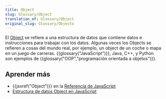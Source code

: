 ```yaml
---
title: Object
slug: Glossary/Object
translation_of: Glossary/Object
original_slug: Glossary/Objecto
---
```

El [Object](https://developer.mozilla.org/es/docs/Web/JavaScript/Referencia/Objetos_globales/Object) se refiere a una estructura de datos que contiene datos e instrucciones para trabajar con los datos. Algunas veces los Objects se refieren a cosas del mundo real, por ejemplo, un object de un coche o mapa en un juego de carreras. {{glossary("JavaScript")}}, Java, C++, y Python son ejemplos de {{glossary("OOP","programación orientada a objetos")}}.

## Aprender más

- {{jsxref("Object")}} en la [Referencia de JavaScript](https://developer.mozilla.org/es/docs/Web/JavaScript/Referencia)
- [Estructura de datos Object en JavaScript](https://developer.mozilla.org/en-US/docs/Web/JavaScript/Data_structures#Objects)
